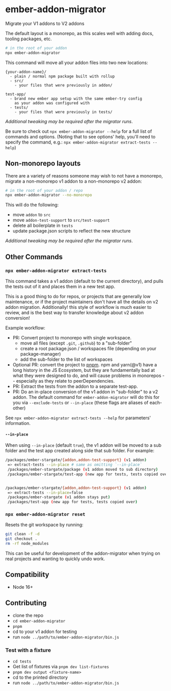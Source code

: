 # ember-addon-migrator

Migrate your V1 addons to V2 addons


The default layout is a monorepo, as this scales well with adding docs, tooling packages, etc.

```bash
# in the root of your addon
npx ember-addon-migrator
```

This command will move all your addon files into two new locations:
```
{your-addon-name}/
  - plain / normal npm package built with rollup
  - src/
    - your files that were previously in addon/

test-app/
  - brand new ember app setup with the same ember-try config
    as your addon was configured with
  - tests/
    - your files that were previously in tests/
```

_Additional tweaking may be required after the migrator runs_.

Be sure to check out `npx ember-addon-migrator --help` for a full list of commands and options.
(Noting that to see options' help, you'll need to specify the command, e.g.: `npx ember-addon-migrator extract-tests --help`)

## Non-monorepo layouts

There are a variety of reasons someone may wish to not have a monorepo, migrate a non-monorepo v1 addon to a non-monorepo v2 addon: 
```bash
# in the root of your addon / repo 
npx ember-addon-migrator --no-monorepo 
```

This will do the following:
 - move `addon` to `src`
 - move `addon-test-support` to `src/test-support`
 - delete all boilerplate in `tests`
 - update package.json scripts to reflect the new structure

_Additional tweaking may be required after the migrator runs_.

## Other Commands 

### `npx ember-addon-migrator extract-tests`

This command takes a v1 addon (default to the current directory), 
and pulls the tests out of it and places them in a new test app.

This is a good thing to do for repos, or projects that are generally low maintenance, 
or if the project maintainers don't have all the details on v2 addon migration.
Additionally! this style of workflow is much easier to review, and is the best way to transfer
knowledge about v2 addon conversion!

Example workflow:

- PR: Convert project to monorepo with single workspace.
  - move all files (except `.git`, `.github`) to a "sub-folder"
  - create a root package.json / workspaces file (depending on your package-manager)
  - add the sub-folder to the list of workspaces
- Optional PR: convert the project to [pnpm](https://pnpm.io/).
  npm and yarn(@v1) have a long history in the JS Ecosystem, but they are fundamentally bad at what they were designed to do, and will cause problems in monorepos -- especially as they relate to peerDependencies.
- PR: Extract the tests from the addon to a separate test-app.
- PR: Do an in-place conversion of the v1 addon in "sub-folder" to a v2 addon. 
  The default command for `ember-addon-migrator` will do this for you via `--exclude-tests` or `--in-place` (these flags are aliases of each-other)
  


See `npx ember-addon-migrator extract-tests --help` for parameters' information.

#### `--in-place`

When using `--in-place` (default `true`), the v1 addon will be moved to a sub folder and the test app created along side that sub folder.
For example:
```bash 
/packages/ember-stargate/{addon,addon-test-support} (v1 addon)
 => extract-tests --in-place # same as omitting `--in-place` 
 /packages/ember-stargate/package (v1 addon moved to sub directory)
 /packages/ember-stargate/test-app (new app for tests, tests copied over)


/packages/ember-stargate/{addon,addon-test-support} (v1 addon)
 => extract-tests --in-place=false 
 /packages/ember-stargate (v1 addon stays put)
 /packages/test-app (new app for tests, tests copied over)
```

### `npx ember-addon-migrator reset`

Resets the git workspace by running:
```bash 
git clean -f -d 
git checkout .
rm -rf node_modules
```

This can be useful for development of the addon-migrator when trying on real projects and wanting to quickly undo work.

## Compatibility

 - Node 16+

## Contributing

 - clone the repo
 - `cd ember-addon-migrator`
 - `pnpm`
 - cd to your v1 addon for testing
 - run `node ../path/to/ember-addon-migrator/bin.js`

### Test with a fixture 

 - `cd tests`
 - Get list of fixtures via `pnpm dev list-fixtures`
 - `pnpm dev output <fixture-name>`
 - cd to the printed directory
 - run `node ../path/to/ember-addon-migrator/bin.js`
